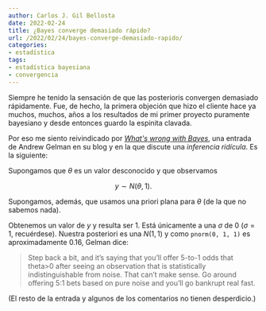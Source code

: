 ```yaml
---
author: Carlos J. Gil Bellosta
date: 2022-02-24
title: ¿Bayes converge demasiado rápido?
url: /2022/02/24/bayes-converge-demasiado-rapido/
categories:
- estadística
tags:
- estadística bayesiana
- convergencia
---
```


Siempre he tenido la sensación de que las posterioris convergen demasiado rápidamente. Fue, de hecho, la primera objeción que hizo el cliente hace ya muchos, muchos, años a los resultados de mi primer proyecto puramente bayesiano y desde entonces guardo la espinita clavada.

Por eso me siento reivindicado por [_What's wrong with Bayes_](https://statmodeling.stat.columbia.edu/2019/12/03/whats-wrong-with-bayes/), una entrada de Andrew Gelman en su blog y en la que discute una _inferencia ridícula_. Es la siguiente:

Supongamos que $\theta$ es un valor desconocido y que observamos

$$y \sim N(\theta, 1).$$

Supongamos, además, que usamos una priori plana para $\theta$ (de la que no sabemos nada).

Obtenemos un valor de $y$ y resulta ser 1. Está únicamente a una $\sigma$ de 0 ($\sigma = 1$, recuérdese). Nuestra posteriori es una $N(1, 1)$ y como `pnorm(0, 1, 1)` es aproximadamente 0.16, Gelman dice:

> Step back a bit, and it’s saying that you’ll offer 5-to-1 odds that theta>0 after seeing an observation that is statistically indistinguishable from noise. That can’t make sense. Go around offering 5:1 bets based on pure noise and you’ll go bankrupt real fast.

(El resto de la entrada y algunos de los comentarios no tienen desperdicio.)




